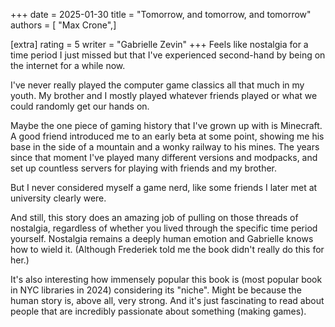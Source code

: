 +++
date = 2025-01-30
title = "Tomorrow, and tomorrow, and tomorrow"
authors = [ "Max Crone",]

[extra]
rating = 5
writer = "Gabrielle Zevin"
+++
Feels like nostalgia for a time period I just missed but that I've experienced second-hand by being on the internet for a while now.
<!-- more -->
I've never really played the computer game classics all that much in my youth.
My brother and I mostly played whatever friends played or what we could randomly get our hands on.

Maybe the one piece of gaming history that I've grown up with is Minecraft.
A good friend introduced me to an early beta at some point, showing me his base in the side of a mountain and a wonky railway to his mines.
The years since that moment I've played many different versions and modpacks, and set up countless servers for playing with friends and my brother.

But I never considered myself a game nerd, like some friends I later met at university clearly were.

And still, this story does an amazing job of pulling on those threads of nostalgia, regardless of whether you lived through the specific time period yourself.
Nostalgia remains a deeply human emotion and Gabrielle knows how to wield it.
(Although Frederiek told me the book didn't really do this for her.)

It's also interesting how immensely popular this book is (most popular book in NYC libraries in 2024) considering its "niche".
Might be because the human story is, above all, very strong.
And it's just fascinating to read about people that are incredibly passionate about something (making games).
